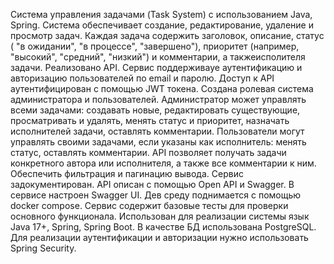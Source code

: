 Система управления задачами (Task System) с использованием Java, Spring.
Система обеспечивает создание, редактирование, удаление и просмотр задач.
Каждая задача  содержить заголовок, описание, статус ( "в ожидании", "в процессе", "завершено"), приоритет (например, "высокий", "средний", "низкий") и комментарии, а такжеисполителя задачи.
Реализовано  API.
Сервис  поддерживауе аутентификацию и авторизацию пользователей по email и паролю.
Доступ к API  аутентифицирован с помощью JWT токена.
Создана ролевая система администратора и пользователей.
Администратор может управлять всеми задачами: создавать новые, редактировать существующие, просматривать и удалять, менять статус и приоритет, назначать исполнителей задачи, оставлять комментарии.
Пользователи могут управлять своими задачами, если указаны как исполнитель: менять статус, оставлять комментарии.
API позволяет получать задачи конкретного автора или исполнителя, а также все комментарии к ним.  Обеспечить фильтрация и пагинацию вывода.
Сервис  задокументирован. API описан с помощью Open API и Swagger. В сервисе  настроен Swagger UI. Дев среду  поднимается с помощью docker compose.
Сервис содержит базовые тесты для проверки основного функционала.
Использован для реализации системы язык Java 17+, Spring, Spring Boot. 
В качестве БД  использована PostgreSQL. 
Для реализации аутентификации и авторизации нужно использовать Spring Security.
